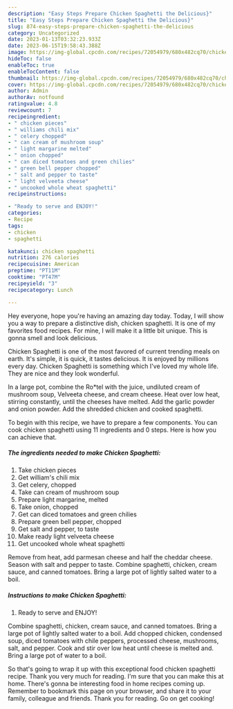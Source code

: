 ```yaml
---
description: "Easy Steps Prepare Chicken Spaghetti the Delicious}"
title: "Easy Steps Prepare Chicken Spaghetti the Delicious}"
slug: 874-easy-steps-prepare-chicken-spaghetti-the-delicious
category: Uncategorized
date: 2023-01-13T03:32:23.933Z
date: 2023-06-15T19:58:43.388Z
image: https://img-global.cpcdn.com/recipes/72054979/680x482cq70/chicken-spaghetti-recipe-main-photo.jpg
hideToc: false
enableToc: true
enableTocContent: false
thumbnail: https://img-global.cpcdn.com/recipes/72054979/680x482cq70/chicken-spaghetti-recipe-main-photo.jpg
cover: https://img-global.cpcdn.com/recipes/72054979/680x482cq70/chicken-spaghetti-recipe-main-photo.jpg
author: Admin
authorAv: notfound
ratingvalue: 4.8
reviewcount: 7
recipeingredient:
- " chicken pieces"
- " williams chili mix"
- " celery chopped"
- " can cream of mushroom soup"
- " light margarine melted"
- " onion chopped"
- " can diced tomatoes and green chilies"
- " green bell pepper chopped"
- " salt and pepper to taste"
- " light velveeta cheese"
- " uncooked whole wheat spaghetti"
recipeinstructions:

- "Ready to serve and ENJOY!"
categories:
- Recipe
tags:
- chicken
- spaghetti

katakunci: chicken spaghetti 
nutrition: 276 calories
recipecuisine: American
preptime: "PT11M"
cooktime: "PT47M"
recipeyield: "3"
recipecategory: Lunch

---
```



Hey everyone, hope you're having an amazing day today. Today, I will show you a way to prepare a distinctive dish, chicken spaghetti. It is one of my favorites food recipes. For mine, I will make it a little bit unique. This is gonna smell and look delicious.

Chicken Spaghetti is one of the most favored of current trending meals on earth. It's simple, it is quick, it tastes delicious. It is enjoyed by millions every day. Chicken Spaghetti is something which I've loved my whole life. They are nice and they look wonderful.

In a large pot, combine the Ro*tel with the juice, undiluted cream of mushroom soup, Velveeta cheese, and cream cheese. Heat over low heat, stirring constantly, until the cheeses have melted. Add the garlic powder and onion powder. Add the shredded chicken and cooked spaghetti.


To begin with this recipe, we have to prepare a few components. You can cook chicken spaghetti using 11 ingredients and 0 steps. Here is how you can achieve that.

<!--inarticleads1-->

##### The ingredients needed to make Chicken Spaghetti:

1. Take  chicken pieces
1. Get  william&#39;s chili mix
1. Get  celery, chopped
1. Take  can cream of mushroom soup
1. Prepare  light margarine, melted
1. Take  onion, chopped
1. Get  can diced tomatoes and green chilies
1. Prepare  green bell pepper, chopped
1. Get  salt and pepper, to taste
1. Make ready  light velveeta cheese
1. Get  uncooked whole wheat spaghetti


Remove from heat, add parmesan cheese and half the cheddar cheese. Season with salt and pepper to taste. Combine spaghetti, chicken, cream sauce, and canned tomatoes. Bring a large pot of lightly salted water to a boil. 

<!--inarticleads2-->

##### Instructions to make Chicken Spaghetti:


1. Ready to serve and ENJOY!

Combine spaghetti, chicken, cream sauce, and canned tomatoes. Bring a large pot of lightly salted water to a boil. Add chopped chicken, condensed soup, diced tomatoes with chile peppers, processed cheese, mushrooms, salt, and pepper. Cook and stir over low heat until cheese is melted and. Bring a large pot of water to a boil. 

So that's going to wrap it up with this exceptional food chicken spaghetti recipe. Thank you very much for reading. I'm sure that you can make this at home. There's gonna be interesting food in home recipes coming up. Remember to bookmark this page on your browser, and share it to your family, colleague and friends. Thank you for reading. Go on get cooking!
